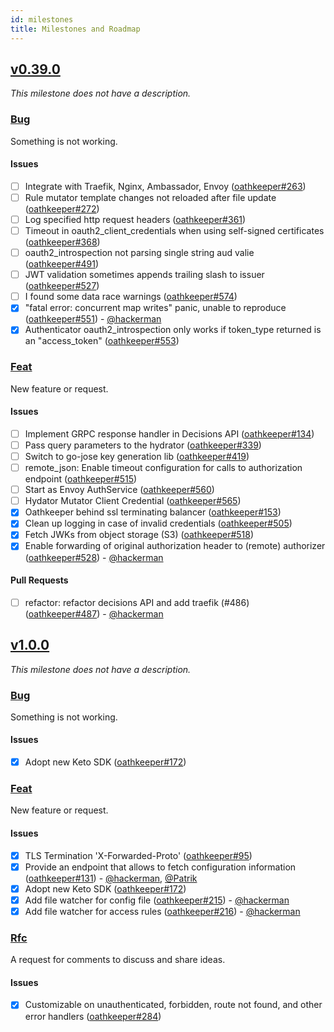 ```yaml
---
id: milestones
title: Milestones and Roadmap
---
```


## [v0.39.0](https://github.com/ory/oathkeeper/milestone/7)

_This milestone does not have a description._

### [Bug](https://github.com/ory/oathkeeper/labels/bug)

Something is not working.

#### Issues

- [ ] Integrate with Traefik, Nginx, Ambassador, Envoy
      ([oathkeeper#263](https://github.com/ory/oathkeeper/issues/263))
- [ ] Rule mutator template changes not reloaded after file update
      ([oathkeeper#272](https://github.com/ory/oathkeeper/issues/272))
- [ ] Log specified http request headers
      ([oathkeeper#361](https://github.com/ory/oathkeeper/issues/361))
- [ ] Timeout in oauth2_client_credentials when using self-signed certificates
      ([oathkeeper#368](https://github.com/ory/oathkeeper/issues/368))
- [ ] oauth2_introspection not parsing single string aud valie
      ([oathkeeper#491](https://github.com/ory/oathkeeper/issues/491))
- [ ] JWT validation sometimes appends trailing slash to issuer
      ([oathkeeper#527](https://github.com/ory/oathkeeper/issues/527))
- [ ] I found some data race warnings
      ([oathkeeper#574](https://github.com/ory/oathkeeper/issues/574))
- [x] "fatal error: concurrent map writes" panic, unable to reproduce
      ([oathkeeper#551](https://github.com/ory/oathkeeper/issues/551)) -
      [@hackerman](https://github.com/aeneasr)
- [x] Authenticator oauth2_introspection only works if token_type returned is an
      "access_token"
      ([oathkeeper#553](https://github.com/ory/oathkeeper/issues/553))

### [Feat](https://github.com/ory/oathkeeper/labels/feat)

New feature or request.

#### Issues

- [ ] Implement GRPC response handler in Decisions API
      ([oathkeeper#134](https://github.com/ory/oathkeeper/issues/134))
- [ ] Pass query parameters to the hydrator
      ([oathkeeper#339](https://github.com/ory/oathkeeper/issues/339))
- [ ] Switch to go-jose key generation lib
      ([oathkeeper#419](https://github.com/ory/oathkeeper/issues/419))
- [ ] remote_json: Enable timeout configuration for calls to authorization
      endpoint ([oathkeeper#515](https://github.com/ory/oathkeeper/issues/515))
- [ ] Start as Envoy AuthService
      ([oathkeeper#560](https://github.com/ory/oathkeeper/issues/560))
- [ ] Hydator Mutator Client Credential
      ([oathkeeper#565](https://github.com/ory/oathkeeper/issues/565))
- [x] Oathkeeper behind ssl terminating balancer
      ([oathkeeper#153](https://github.com/ory/oathkeeper/issues/153))
- [x] Clean up logging in case of invalid credentials
      ([oathkeeper#505](https://github.com/ory/oathkeeper/issues/505))
- [x] Fetch JWKs from object storage (S3)
      ([oathkeeper#518](https://github.com/ory/oathkeeper/issues/518))
- [x] Enable forwarding of original authorization header to (remote) authorizer
      ([oathkeeper#528](https://github.com/ory/oathkeeper/issues/528)) -
      [@hackerman](https://github.com/aeneasr)

#### Pull Requests

- [ ] refactor: refactor decisions API and add traefik (#486)
      ([oathkeeper#487](https://github.com/ory/oathkeeper/pull/487)) -
      [@hackerman](https://github.com/aeneasr)

## [v1.0.0](https://github.com/ory/oathkeeper/milestone/2)

_This milestone does not have a description._

### [Bug](https://github.com/ory/oathkeeper/labels/bug)

Something is not working.

#### Issues

- [x] Adopt new Keto SDK
      ([oathkeeper#172](https://github.com/ory/oathkeeper/issues/172))

### [Feat](https://github.com/ory/oathkeeper/labels/feat)

New feature or request.

#### Issues

- [x] TLS Termination 'X-Forwarded-Proto'
      ([oathkeeper#95](https://github.com/ory/oathkeeper/issues/95))
- [x] Provide an endpoint that allows to fetch configuration information
      ([oathkeeper#131](https://github.com/ory/oathkeeper/issues/131)) -
      [@hackerman](https://github.com/aeneasr),
      [@Patrik](https://github.com/zepatrik)
- [x] Adopt new Keto SDK
      ([oathkeeper#172](https://github.com/ory/oathkeeper/issues/172))
- [x] Add file watcher for config file
      ([oathkeeper#215](https://github.com/ory/oathkeeper/issues/215)) -
      [@hackerman](https://github.com/aeneasr)
- [x] Add file watcher for access rules
      ([oathkeeper#216](https://github.com/ory/oathkeeper/issues/216)) -
      [@hackerman](https://github.com/aeneasr)

### [Rfc](https://github.com/ory/oathkeeper/labels/rfc)

A request for comments to discuss and share ideas.

#### Issues

- [x] Customizable on unauthenticated, forbidden, route not found, and other
      error handlers
      ([oathkeeper#284](https://github.com/ory/oathkeeper/issues/284))
